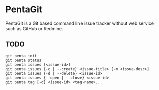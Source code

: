 # PentaGit

PentaGit is a Git based command line issue tracker without web service such as GitHub or Redmine.

## TODO

    git penta init
    git penta status
    git penta issues [<issue-id>]
    git penta issues {-c | --create} <issue-title> [-m <issue-desc>]
    git penta issues {-d | --delete} <issue-id>
    git penta issues {--open | --close} <issue-id>
    git penta tag [-d] <issue-id> <tag-name>...